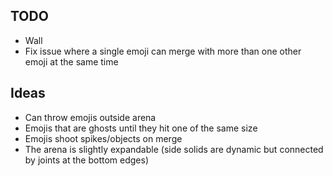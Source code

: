 ## TODO

* Wall
* Fix issue where a single emoji can merge with more than one other emoji at the same time

## Ideas

* Can throw emojis outside arena
* Emojis that are ghosts until they hit one of the same size
* Emojis shoot spikes/objects on merge
* The arena is slightly expandable (side solids are dynamic but connected by joints at the bottom edges)
